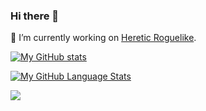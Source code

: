 ### Hi there 👋

🔭 I’m currently working on [Heretic Roguelike](https://github.com/biegomar/Heretic.Roguelike).

[![My GitHub stats](https://github-readme-stats.vercel.app/api?username=biegomar&count_private=true&show_icons=true&theme=github_dark)](https://github.com/anuraghazra/github-readme-stats)

[![My GitHub Language Stats](https://github-readme-stats.vercel.app/api/top-langs/?username=biegomar&hide=css,scss,html&langs_count=10&layout=compact&theme=github_dark)](https://github.com/anuraghazra/github-readme-stats)

![ ](https://komarev.com/ghpvc/?username=biegomar&style=square&color=blueviolet)
<!--
**biegomar/biegomar** is a ✨ _special_ ✨ repository because its `README.md` (this file) appears on your GitHub profile.

Here are some ideas to get you started:

- 🔭 I’m currently working on ...
- 🌱 I’m currently learning ...
- 👯 I’m looking to collaborate on ...
- 🤔 I’m looking for help with ...
- 💬 Ask me about ...
- 📫 How to reach me: ...
- 😄 Pronouns: ...
- ⚡ Fun fact: ...
-->
